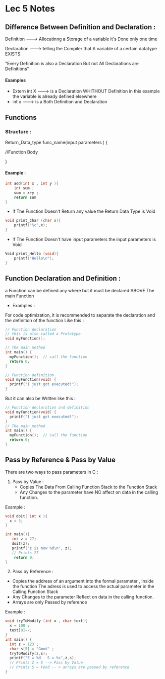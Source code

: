 # Lec 5 Notes 

## Difference Between Definition and Declaration :

Definition ---> Allocatinng a Storage of a variable 
it's Done only one time 

Declaration ---> telling the Compiler that A variable of a certain datatype EXISTS 

"Every Definition is also a Declaration But not All Declarations are Definitions"
#### Examples 
* Extern int X ---> is a Declaration WHITHOUT Definition 
in this example the variable is already defined elsewhere 
* int x ---> is a Both Definition and Declaration 


## Functions

### Structure :

Return_Data_type func_name(input parameters )
{

//Function Body

}
#### Example : 
```C
int add(int x , int y ){
    int sum ;
    sum = x+y ;
    return sum 
}
```

* If The Function Doesn't Return any value the Return Data Type is Void 
```C
void print_Char (char x){
    printf("%c",x);
}
```

* If The Function Doesn't have input parameters the input parameters is Void 
```C
Void print_Hello (void){
    printf("Hello\n");
}
```
## Function Declaration and Definition :

a Function can be defined any where but it must be declared ABOVE The main Function 

* Examples :

For code optimization, it is recommended to separate the declaration and the definition of the function Like this :

```C
// Function declaration
// this is also called a Prototype 
void myFunction();

// The main method
int main() {
  myFunction();  // call the function
  return 0;
}

// Function definition
void myFunction(void) {
  printf("I just got executed!");
}
```
But it can also be Written like this : 
```C
// Function declaration and definition 
void myFunction(void) {
  printf("I just got executed!");
}
// The main method
int main() {
  myFunction();  // call the function
  return 0;
}
```
## Pass by Reference & Pass by Value 
There are two ways to pass parameters in C : 
1. Pass by Value :
    * Copies The Data From Calling Function Stack to the Function Stack 
    * Any Changes to the parameter have NO affect on data in the calling function.
    
Example : 
```C
void doit( int x ){
  x = 5;
}

int main(){
   int z = 27;
   doit(z);
   printf("z is now %d\n", z);
   // Prints 27
    return 0;
}
```    
2. Pass by Reference :
  * Copies the address of an argument into the formal parameter , Inside the function The adress is used to access the actual parameter in the Calling Function Stack 
  * Any Changes to the parameter Reflect on data in the calling function.
  * Arrays are only Passed by reference 

  Example : 

  ```C 
  void tryToModify (int x , char text){
    x = 100 ; 
    text[0]--;
  }
  int main() {
    int z = 123 ;
    char s[5] = "Good" ;
    tryToModify(z,s);
    printf("Z = %d   S = %s",z,s);
    // Prints Z = 5 --> Pass by Value 
    // Prints S = Food -- > arrays are passed by reference 
  }











